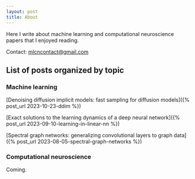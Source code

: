 ```yaml
---
layout: post
title: About
---
```

Here I write about machine learning and computational neuroscience papers that I enjoyed reading.

Contact: mlcncontact@gmail.com

## List of posts organized by topic

### Machine learning

[Denoising diffusion implicit models: fast sampling for diffusion models]({% post_url 2023-10-23-ddim %})

[Exact solutions to the learning dynamics of a deep neural network]({% post_url 2023-09-10-learning-in-linear-nn %})

[Spectral graph networks: generalizing convolutional layers to graph data]({% post_url 2023-08-05-spectral-graph-networks %})

### Computational neuroscience

Coming.